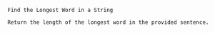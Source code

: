     Find the Longest Word in a String

    Return the length of the longest word in the provided sentence.